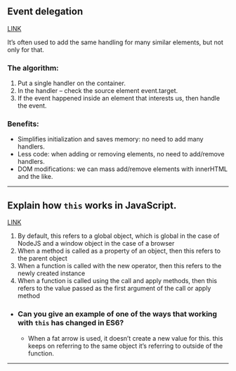## Event delegation
[LINK](https://javascript.info/event-delegation)

It’s often used to add the same handling for many similar elements, but not only for that.

### The algorithm:
1. Put a single handler on the container.
2. In the handler – check the source element event.target.
3. If the event happened inside an element that interests us, then handle the event. 

### Benefits:
- Simplifies initialization and saves memory: no need to add many handlers.
- Less code: when adding or removing elements, no need to add/remove handlers.
- DOM modifications: we can mass add/remove elements with innerHTML and the like.

---

## Explain how `this` works in JavaScript.
[LINK](https://medium.com/better-programming/understanding-the-this-keyword-in-javascript-cb76d4c7c5e8#:~:text=%E2%80%9Cthis%E2%80%9D%20Refers%20to%20an%20Invoker,contains%20the%20method%20being%20invoked.)
1. By default, this refers to a global object, which is global in the case of NodeJS and a window object in the case of a browser
2. When a method is called as a property of an object, then this refers to the parent object
3. When a function is called with the new operator, then this refers to the newly created instance
4. When a function is called using the call and apply methods, then this refers to the value passed as the first argument of the call or apply method

- ### Can you give an example of one of the ways that working with `this` has changed in ES6?
  - When a fat arrow is used, it doesn’t create a new value for this. this keeps on referring to the same object it’s referring to outside of the function.
  
---